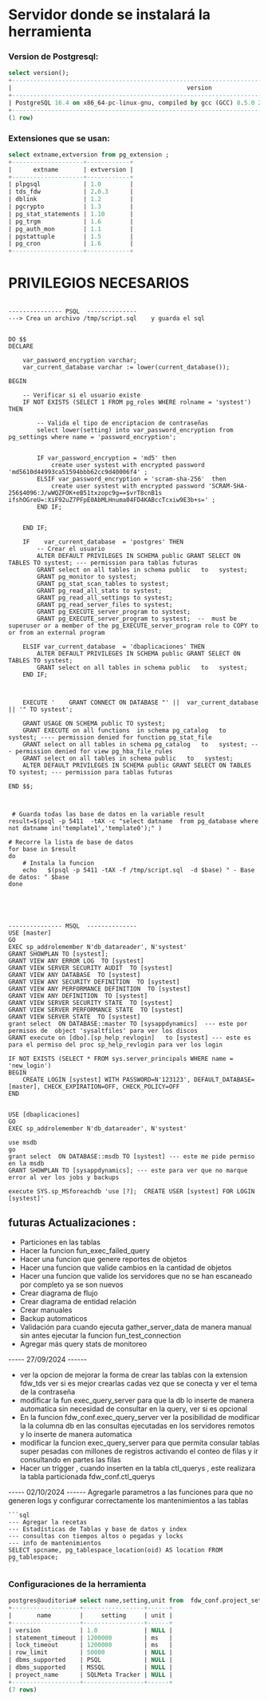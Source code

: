 # Servidor donde se instalará la herramienta 

### Version de Postgresql: 
```sql
select version();
+---------------------------------------------------------------------------------------------------------+
|                                                 version                                                 |
+---------------------------------------------------------------------------------------------------------+
| PostgreSQL 16.4 on x86_64-pc-linux-gnu, compiled by gcc (GCC) 8.5.0 20210514 (Red Hat 8.5.0-22), 64-bit |
+---------------------------------------------------------------------------------------------------------+
(1 row)
```

### Extensiones que se usan: 
```sql
select extname,extversion from pg_extension ;
+--------------------+------------+
|      extname       | extversion |
+--------------------+------------+
| plpgsql            | 1.0        |
| tds_fdw            | 2.0.3      |
| dblink             | 1.2        |
| pgcrypto           | 1.3        |
| pg_stat_statements | 1.10       |
| pg_trgm            | 1.6        |
| pg_auth_mon        | 1.1        |
| pgstattuple        | 1.5        |
| pg_cron            | 1.6        |
+--------------------+------------+
```

# PRIVILEGIOS NECESARIOS
```

--------------- PSQL  --------------
---> Crea un archivo /tmp/script.sql    y guarda el sql  


DO $$
DECLARE 

	var_password_encryption varchar;
	var_current_database varchar := lower(current_database());
	
BEGIN

    -- Verificar si el usuario existe
    IF NOT EXISTS (SELECT 1 FROM pg_roles WHERE rolname = 'systest') THEN
		
		-- Valida el tipo de encriptacion de contraseñas 
		select lower(setting) into var_password_encryption from pg_settings where name = 'password_encryption';
	
	
		IF var_password_encryption = 'md5' then
			create user systest with encrypted password 'md5610d44993ca51594bbb62cc9d40006f4' ;
		ELSIF var_password_encryption = 'scram-sha-256'  then
			create user systest with encrypted password 'SCRAM-SHA-256$4096:J/wWQZFOK+eB51txzopc9g==$vrT8cnB1s ifshOGreU=:XiF92uZ7PFpE0AbMLHnuma04FD4KABccTcxiw9E3b+s=' ;
		END IF;
		
		
    END IF;
	
    IF    var_current_database  = 'postgres' THEN
        -- Crear el usuario
		ALTER DEFAULT PRIVILEGES IN SCHEMA public GRANT SELECT ON TABLES TO systest; --- permission para tablas futuras
		GRANT select on all tables in schema public   to   systest; 
        GRANT pg_monitor to systest;
        GRANT pg_stat_scan_tables to systest;
        GRANT pg_read_all_stats to systest;
        GRANT pg_read_all_settings to systest;
        GRANT pg_read_server_files to systest;
        GRANT pg_EXECUTE_server_program to systest;
        GRANT pg_EXECUTE_server_program to systest;  --  must be superuser or a member of the pg_EXECUTE_server_program role to COPY to or from an external program
		
	ELSIF var_current_database  = 'dbaplicaciones' THEN
		ALTER DEFAULT PRIVILEGES IN SCHEMA public GRANT SELECT ON TABLES TO systest;
		GRANT select on all tables in schema public   to   systest;
    END IF;

 

    EXECUTE '    GRANT CONNECT ON DATABASE "' ||  var_current_database  || '" TO systest';
	
    GRANT USAGE ON SCHEMA public TO systest;
    GRANT EXECUTE on all functions  in schema pg_catalog   to   systest; ---- permission denied for function pg_stat_file 
    GRANT select on all tables in schema pg_catalog   to   systest; --- permission denied for view pg_hba_file_rules
    GRANT select on all tables in schema public   to   systest; 
    ALTER DEFAULT PRIVILEGES IN SCHEMA public GRANT SELECT ON TABLES TO systest; --- permission para tablas futuras 
	 
END $$;
 
 
 
 # Guarda todas las base de datos en la variable result
result=$(psql -p 5411  -tAX -c "select datname  from pg_database where not datname in('template1','template0');" )

# Recorre la lista de base de datos 
for base in $result
do
    # Instala la funcion
    echo   $(psql -p 5411 -tAX -f /tmp/script.sql  -d $base) " - Base de datos: " $base 
done
  
  



--------------- MSQL  --------------
USE [master]
GO
EXEC sp_addrolemember N'db_datareader', N'systest'
GRANT SHOWPLAN TO [systest];
GRANT VIEW ANY ERROR LOG  TO [systest]
GRANT VIEW SERVER SECURITY AUDIT  TO [systest]
GRANT VIEW ANY DATABASE  TO [systest]
GRANT VIEW ANY SECURITY DEFINITION  TO [systest]
GRANT VIEW ANY PERFORMANCE DEFINITION  TO [systest]
GRANT VIEW ANY DEFINITION  TO [systest]
GRANT VIEW SERVER SECURITY STATE  TO [systest]
GRANT VIEW SERVER PERFORMANCE STATE  TO [systest]
GRANT VIEW SERVER STATE  TO [systest]
grant select  ON DATABASE::master TO [sysappdynamics]  --- este por permisos de  object 'sysaltfiles' para ver los discos 
GRANT execute on [dbo].[sp_help_revlogin]   to [systest] --- este es para el permiso del proc sp_help_revlogin para ver los login

IF NOT EXISTS (SELECT * FROM sys.server_principals WHERE name = 'new_login')
BEGIN
    CREATE LOGIN [systest] WITH PASSWORD=N'123123', DEFAULT_DATABASE=[master], CHECK_EXPIRATION=OFF, CHECK_POLICY=OFF
END


USE [dbaplicaciones]
GO
EXEC sp_addrolemember N'db_datareader', N'systest'

use msdb
go 
grant select  ON DATABASE::msdb TO [systest] --- este me pide permiso en la msdb
GRANT SHOWPLAN TO [sysappdynamics]; --- este para ver que no marque error al ver los jobs y backups 

execute SYS.sp_MSforeachdb 'use [?];  CREATE USER [systest] FOR LOGIN [systest]'
```


## futuras Actualizaciones : 
  - Particiones en las tablas
  - Hacer la funcion  fun_exec_failed_query
  - Hacer una funcion que genere reportes de objetos
  - Hacer una funcion que valide cambios en la cantidad de objetos
  - Hacer una funcion que valide los servidores que no se han escaneado por completo ya se son nuevos
  - Crear diagrama de flujo
  - Crear diagrama de entidad relación
  - Crear manuales
  - Backup automaticos
  - Validación para cuando ejecuta gather_server_data de manera manual sin antes ejecutar la funcion fun_test_connection 
  - Agregar más query stats de monitoreo


----- 27/09/2024 ------
  - ver la opcion de mejorar la forma de crear las tablas con la extension fdw_tds ver si es mejor crearlas cadas vez que se conecta y ver el tema de la contraseña 
  - modificar la fun exec_query_server para que la db lo inserte de manera automatica sin necesidad de consultar en la query, ver si es opcional 
  - En la funcion fdw_conf.exec_query_server ver la posibilidad de modificar la la columna db en las consultas ejecutadas en los servidores remotos y lo inserte de manera automatica
  - modificar la funcion exec_query_server para que permita consular tablas super pesadas con millones de registros activando el conteo de filas y ir consultando en partes las filas  
  - Hacer un trigger , cuando inserten  en la tabla ctl_querys , este realizara  la tabla particionada   fdw_conf.ctl_querys

  
 ----- 02/10/2024 ------
 Agregarle parametros a las funciones para que no generen logs  y configurar correctamente los  mantenimientos a las tablas 



    ```sql
    --- Agregar la recetas 
    --- Estadísticas de Tablas y base de datos y index 
    --- consultas con tiempos altos o pegadas y locks 
    --- info de mantenimientos 
    SELECT spcname, pg_tablespace_location(oid) AS location FROM pg_tablespace;
    ```
    
  


### Configuraciones de la herramienta
```SQL
postgres@auditoria# select name,setting,unit from  fdw_conf.project_settings;
+-------------------+-----------------+------+
|       name        |     setting     | unit |
+-------------------+-----------------+------+
| version           | 1.0             | NULL |
| statement_timeout | 1200000         | ms   |
| lock_timeout      | 1200000         | ms   |
| row_limit         | 50000           | NULL |
| dbms_supported    | PSQL            | NULL |
| dbms_supported    | MSSQL           | NULL |
| proyect_name      | SQLMeta Tracker | NULL |
+-------------------+-----------------+------+
(7 rows)
```
